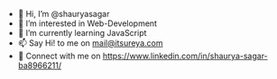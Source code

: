 - 👋 Hi, I’m @shauryasagar
- 👀 I’m interested in Web-Development
- 🌱 I’m currently learning JavaScript
- 📫 Say Hi! to me on mail@itsureya.com
- 👋 Connect with me on https://www.linkedin.com/in/shaurya-sagar-ba8966211/


